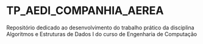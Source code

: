 # TP_AEDI_COMPANHIA_AEREA
Repositório dedicado ao desenvolvimento do trabalho prático da disciplina Algoritmos e Estruturas de Dados I do curso de Engenharia de Computação
